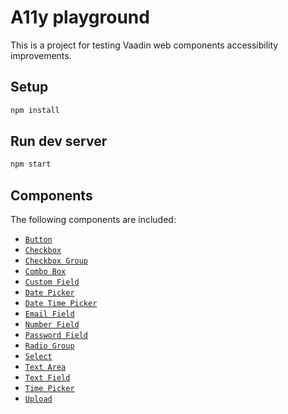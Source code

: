 # A11y playground

This is a project for testing Vaadin web components accessibility improvements.

## Setup

```sh
npm install
```

## Run dev server

```sh
npm start
```

## Components

The following components are included:

- [`Button`](https://a11y-vaadin-playground.netlify.app/#button)
- [`Checkbox`](https://a11y-vaadin-playground.netlify.app/#checkbox)
- [`Checkbox Group`](https://a11y-vaadin-playground.netlify.app/#checkbox-group)
- [`Combo Box`](https://a11y-vaadin-playground.netlify.app/#combo-box)
- [`Custom Field`](https://a11y-vaadin-playground.netlify.app/#custom-field)
- [`Date Picker`](https://a11y-vaadin-playground.netlify.app/#date-picker)
- [`Date Time Picker`](https://a11y-vaadin-playground.netlify.app/#date-time-picker)
- [`Email Field`](https://a11y-vaadin-playground.netlify.app/#email-field)
- [`Number Field`](https://a11y-vaadin-playground.netlify.app/#number-field)
- [`Password Field`](https://a11y-vaadin-playground.netlify.app/#password-field)
- [`Radio Group`](https://a11y-vaadin-playground.netlify.app/#radio-group)
- [`Select`](https://a11y-vaadin-playground.netlify.app/#select)
- [`Text Area`](https://a11y-vaadin-playground.netlify.app/#text-area)
- [`Text Field`](https://a11y-vaadin-playground.netlify.app/#text-field)
- [`Time Picker`](https://a11y-vaadin-playground.netlify.app/#time-picker)
- [`Upload`](https://a11y-vaadin-playground.netlify.app/#upload)
